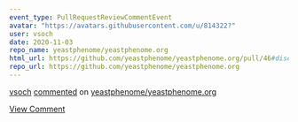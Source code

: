 ```yaml
---
event_type: PullRequestReviewCommentEvent
avatar: "https://avatars.githubusercontent.com/u/814322?"
user: vsoch
date: 2020-11-03
repo_name: yeastphenome/yeastphenome.org
html_url: https://github.com/yeastphenome/yeastphenome.org/pull/46#discussion_r516990259
repo_url: https://github.com/yeastphenome/yeastphenome.org
---
```


<a href='https://github.com/vsoch' target='_blank'>vsoch</a> <a href='https://github.com/yeastphenome/yeastphenome.org/pull/46#discussion_r516990259' target='_blank'>commented</a> on <a href='https://github.com/yeastphenome/yeastphenome.org' target='_blank'>yeastphenome/yeastphenome.org</a>

<a href='https://github.com/yeastphenome/yeastphenome.org/pull/46#discussion_r516990259' target='_blank'>View Comment</a>